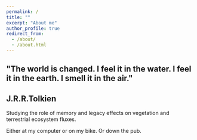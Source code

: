 ```yaml
---
permalink: /
title: ""
excerpt: "About me"
author_profile: true
redirect_from:
  - /about/
  - /about.html
---
```


## "The world is changed. I feel it in the water. I feel it in the earth. I smell it in the air."
## J.R.R.Tolkien

Studying the role of memory and legacy effects on vegetation and terrestrial ecosystem fluxes.

Either at my computer or on my bike. Or down the pub.
